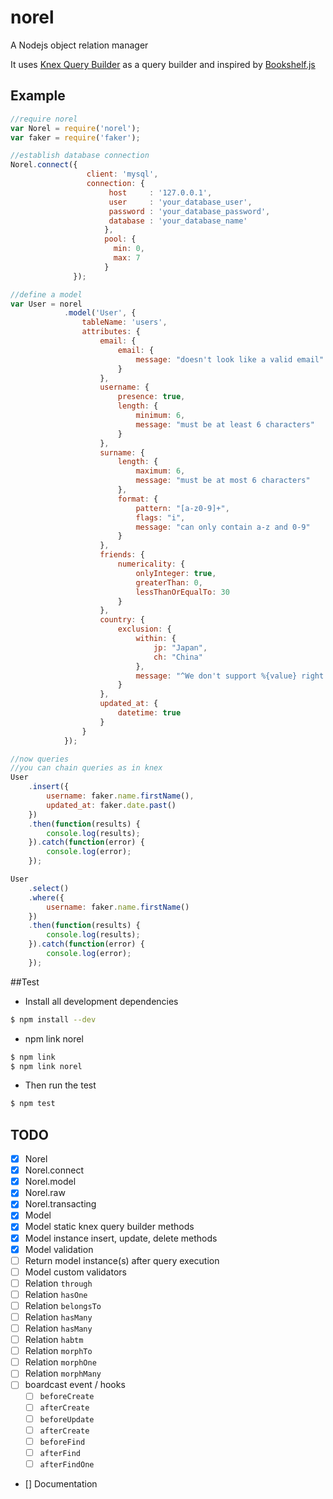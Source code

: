 # norel 
A Nodejs object relation manager

It uses [Knex Query Builder](http://knexjs.org/) as a query builder and inspired by [Bookshelf.js](http://bookshelfjs.org/)

## Example

```js
//require norel
var Norel = require('norel');
var faker = require('faker');

//establish database connection
Norel.connect({
                 client: 'mysql',
                 connection: {
                      host     : '127.0.0.1',
                      user     : 'your_database_user',
                      password : 'your_database_password',
                      database : 'your_database_name'
                     },
                     pool: {
                       min: 0,
                       max: 7
                     }
              });

//define a model
var User = norel
            .model('User', {
                tableName: 'users',
                attributes: {
                    email: {
                        email: {
                            message: "doesn't look like a valid email"
                        }
                    },
                    username: {
                        presence: true,
                        length: {
                            minimum: 6,
                            message: "must be at least 6 characters"
                        }
                    },
                    surname: {
                        length: {
                            maximum: 6,
                            message: "must be at most 6 characters"
                        },
                        format: {
                            pattern: "[a-z0-9]+",
                            flags: "i",
                            message: "can only contain a-z and 0-9"
                        }
                    },
                    friends: {
                        numericality: {
                            onlyInteger: true,
                            greaterThan: 0,
                            lessThanOrEqualTo: 30
                        }
                    },
                    country: {
                        exclusion: {
                            within: {
                                jp: "Japan",
                                ch: "China"
                            },
                            message: "^We don't support %{value} right now, sorry"
                        }
                    },
                    updated_at: {
                        datetime: true
                    }
                }
            });

//now queries
//you can chain queries as in knex
User
    .insert({
        username: faker.name.firstName(),
        updated_at: faker.date.past()
    })
    .then(function(results) {
        console.log(results);
    }).catch(function(error) {
        console.log(error);
    });

User
    .select()
    .where({
        username: faker.name.firstName()
    })
    .then(function(results) {
        console.log(results);
    }).catch(function(error) {
        console.log(error);
    });
```

##Test
* Install all development dependencies
```sh
$ npm install --dev
```

* npm link norel
```sh
$ npm link
$ npm link norel
```

* Then run the test
```sh
$ npm test
```

## TODO
- [x] Norel
- [x] Norel.connect
- [x] Norel.model
- [x] Norel.raw
- [x] Norel.transacting
- [x] Model
- [x] Model static knex query builder methods
- [x] Model instance insert, update, delete methods
- [x] Model validation
- [ ] Return model instance(s) after query execution
- [ ] Model custom validators
- [ ] Relation `through`
- [ ] Relation `hasOne`
- [ ] Relation `belongsTo`
- [ ] Relation `hasMany`
- [ ] Relation `hasMany`
- [ ] Relation `habtm`
- [ ] Relation `morphTo`
- [ ] Relation `morphOne`
- [ ] Relation `morphMany`
- [ ] boardcast event / hooks
  - [ ] `beforeCreate`
  - [ ] `afterCreate`
  - [ ] `beforeUpdate`
  - [ ] `afterCreate`
  - [ ] `beforeFind`
  - [ ] `afterFind`
  - [ ] `afterFindOne`
- [] Documentation
